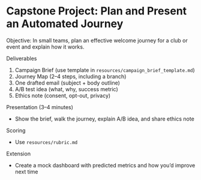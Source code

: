 # Capstone Project: Plan and Present an Automated Journey

Objective: In small teams, plan an effective welcome journey for a club or event and explain how it works.

Deliverables
1) Campaign Brief (use template in `resources/campaign_brief_template.md`)
2) Journey Map (2–4 steps, including a branch)
3) One drafted email (subject + body outline)
4) A/B test idea (what, why, success metric)
5) Ethics note (consent, opt-out, privacy)

Presentation (3–4 minutes)
- Show the brief, walk the journey, explain A/B idea, and share ethics note

Scoring
- Use `resources/rubric.md`

Extension
- Create a mock dashboard with predicted metrics and how you’d improve next time


